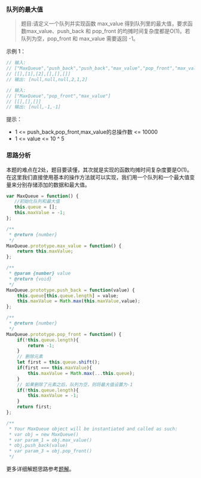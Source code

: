 ### 队列的最大值

> 题目:请定义一个队列并实现函数 max_value 得到队列里的最大值，要求函数max_value、push_back 和 pop_front 的均摊时间复杂度都是O(1)。若队列为空，pop_front 和 max_value 需要返回 -1。

示例 1：

```js
// 输入: 
// ["MaxQueue","push_back","push_back","max_value","pop_front","max_value"]
// [[],[1],[2],[],[],[]]
// 输出: [null,null,null,2,1,2]
```

```js
// 输入: 
// ["MaxQueue","pop_front","max_value"]
// [[],[],[]]
// 输出: [null,-1,-1]
```

提示：

* 1 <= push_back,pop_front,max_value的总操作数 <= 10000
* 1 <= value <= 10 ^ 5


### 思路分析

本题的难点在2处，题目要读懂，其次就是实现的函数均摊时间复杂度要是O(1)。在这里我们直接使用基本的操作方法就可以实现，我们用一个队列和一个最大值变量来分别存储添加的数据和最大值。

```js
var MaxQueue = function() {
   //初始化队列和最大值
   this.queue = [];
   this.maxValue = -1;
};

/**
 * @return {number}
 */
MaxQueue.prototype.max_value = function() {
    return this.maxValue;
};

/** 
 * @param {number} value
 * @return {void}
 */
MaxQueue.prototype.push_back = function(value) {
    this.queue[this.queue.length] = value;
    this.maxValue = Math.max(this.maxValue,value);
};

/**
 * @return {number}
 */
MaxQueue.prototype.pop_front = function() {
    if(!this.queue.length){
        return -1;
    }
    // 删除元素
    let first = this.queue.shift();
    if(first === this.maxValue){
        this.maxValue = Math.max(...this.queue);
    }
    // 如果删除了元素之后，队列为空，则将最大值设置为-1
    if(!this.queue.length){
        this.maxValue = -1;
    }
    return first;
};

/**
 * Your MaxQueue object will be instantiated and called as such:
 * var obj = new MaxQueue()
 * var param_1 = obj.max_value()
 * obj.push_back(value)
 * var param_3 = obj.pop_front()
 */
```

更多详细解题思路参考[题解](https://leetcode-cn.com/problems/dui-lie-de-zui-da-zhi-lcof/solution/ru-he-jie-jue-o1-fu-za-du-de-api-she-ji-ti-by-z1m/)。

